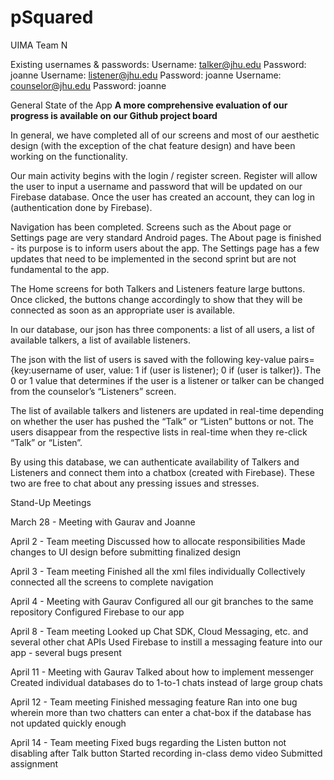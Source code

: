 # pSquared
UIMA Team N

Existing usernames & passwords:
Username: talker@jhu.edu		Password: joanne
Username: listener@jhu.edu		Password: joanne
Username: counselor@jhu.edu 	Password: joanne	

General State of the App
**A more comprehensive evaluation of our progress is available on our Github project board**

In general, we have completed all of our screens and most of our aesthetic design (with the exception of the chat feature design) and have been working on the functionality. 

Our main activity begins with the login / register screen. Register will allow the user to input a username and password that will be updated on our Firebase database. Once the user has created an account, they can log in (authentication done by Firebase).

Navigation has been completed. Screens such as the About page or Settings page are very standard Android pages. The About page is finished - its purpose is to inform users about the app. The Settings page has a few updates that need to be implemented in the second sprint but are not fundamental to the app.

The Home screens for both Talkers and Listeners feature large buttons. Once clicked, the buttons change accordingly to show that they will be connected as soon as an appropriate user is available.

In our database, our json has three components: a list of all users, a list of available talkers, a list of available listeners.

The json with the list of users is saved with the following key-value pairs= {key:username of user, value: 1 if (user is listener); 0 if (user is talker)}. The 0 or 1 value that determines if the user is a listener or talker can be changed from the counselor’s “Listeners” screen. 

The list of available talkers and listeners are updated in real-time depending on whether the user has pushed the “Talk” or “Listen” buttons or not. The users disappear from the respective lists in real-time when they re-click “Talk” or “Listen”.

By using this database, we can authenticate availability of Talkers and Listeners and connect them into a chatbox (created with Firebase). These two are free to chat about any pressing issues and stresses.

Stand-Up Meetings

March 28 - Meeting with Gaurav and Joanne

April 2 - Team meeting
Discussed how to allocate responsibilities
Made changes to UI design before submitting finalized design

April 3 - Team meeting
Finished all the xml files individually
Collectively connected all the screens to complete navigation

April 4 - Meeting with Gaurav
Configured all our git branches to the same repository
Configured Firebase to our app

April 8 - Team meeting
Looked up Chat SDK, Cloud Messaging, etc. and several other chat APIs
Used Firebase to instill a messaging feature into our app - several bugs present

April 11 - Meeting with Gaurav
Talked about how to implement messenger
Created individual databases do to 1-to-1 chats instead of large group chats

April 12 - Team meeting
Finished messaging feature
Ran into one bug wherein more than two chatters can enter a chat-box if the database has not updated quickly enough

April 14 - Team meeting
Fixed bugs regarding the Listen button not disabling after Talk button
Started recording in-class demo video
Submitted assignment
